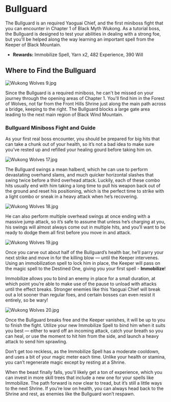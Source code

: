 # Bullguard

The Bullguard is an required Yaoguai Chief, and the first miniboss fight that you can encounter in Chapter 1 of Black Myth Wukong. As a tutorial boss, the Bullguard is designed to test your abilities in dealing with a strong foe, but you'll be helped along the way learning an important spell from the Keeper of Black Mountain. 

  * **Rewards:** Immobilize Spell, Yarn x2, 482 Experience, 390 Will

## Where to Find the Bullguard

![Wukong Wolves 9.jpg](https://oyster.ignimgs.com/mediawiki/apis.ign.com/black-myth-wukong/c/cf/Wukong_Wolves_9.jpg)

Since the Bullguard is a required miniboss, he can't be missed on your journey through the opening areas of Chapter 1. You'll find him in the Forest of Wolves, not far from the Front Hills Shrine just along the main path across a bridge, keeping to the right. The Bullguard blocks a large gate area leading to the next main region of Black Wind Mountain. 

### Bullguard Miniboss Fight and Guide

As your first real boss encounter, you should be prepared for big hits that can take a chunk out of your health, so it’s not a bad idea to make sure you’ve rested up and refilled your healing gourd before taking him on. 

![Wukong Wolves 17.jpg](https://oyster.ignimgs.com/mediawiki/apis.ign.com/black-myth-wukong/b/b9/Wukong_Wolves_17.jpg)

The Bullguard swings a mean halberd, which he can use to perform devastating overhand slams, and much quicker horizontal slashes that swing twice before a third overhead attack. Luckily, each of these combo hits usually end with him taking a long time to pull his weapon back out of the ground and reset his positioning, which is the perfect time to strike with a light combo or sneak in a heavy attack when he’s recovering. 

![Wukong Wolves 18.jpg](https://oyster.ignimgs.com/mediawiki/apis.ign.com/black-myth-wukong/8/89/Wukong_Wolves_18.jpg)

He can also perform multiple overhead swings at once ending with a massive jump attack, so it’s safe to assume that unless he’s charging at you, his swings will almost always come out in multiple hits, and you’ll want to be ready to dodge them all first before you move in and attack. 

![Wukong Wolves 19.jpg](https://oyster.ignimgs.com/mediawiki/apis.ign.com/black-myth-wukong/3/30/Wukong_Wolves_19.jpg)

Once you carve out about half of the Bullguard’s health bar, he’ll parry your next strike and move in for the killing blow — until the Keeper intervenes. Using an immobilization spell to lock him in place, the Keeper will pass on the magic spell to the Destined One, giving you your first spell - **Immobilize**! 

Immobilize allows you to bind an enemy in place for a small duration, at which point you’re able to make use of the pause to unload with attacks until the effect breaks. Stronger enemies like this Yaoguai Chief will break out a lot sooner than regular foes, and certain bosses can even resist it entirely, so be wary! 

![Wukong Wolves 20.jpg](https://oyster.ignimgs.com/mediawiki/apis.ign.com/black-myth-wukong/e/eb/Wukong_Wolves_20.jpg)

Once the Bullguard breaks free and the Keeper vanishes, it will be up to you to finish the fight. Utilize your new Immobilize Spell to bind him when it suits you best — either to ward off an incoming attack, catch your breath so you can heal, or use the moment to hit him from the side, and launch a heavy attack to send him sprawling. 

Don’t get too reckless, as the Immobilize Spell has a moderate cooldown, and uses a bit of your magic meter each time. Unlike your health or stamina, you can’t regenerate magic except by resting at a Shrine. 

When the beast finally falls, you’ll likely get a ton of experience, which you can invest in more skill trees that include a new one for your spells like Immobilize. The path forward is now clear to tread, but it’s still a little ways to the next Shrine. If you’re low on health, you can always head back to the Shrine and rest, as enemies like the Bullguard won’t respawn. 
